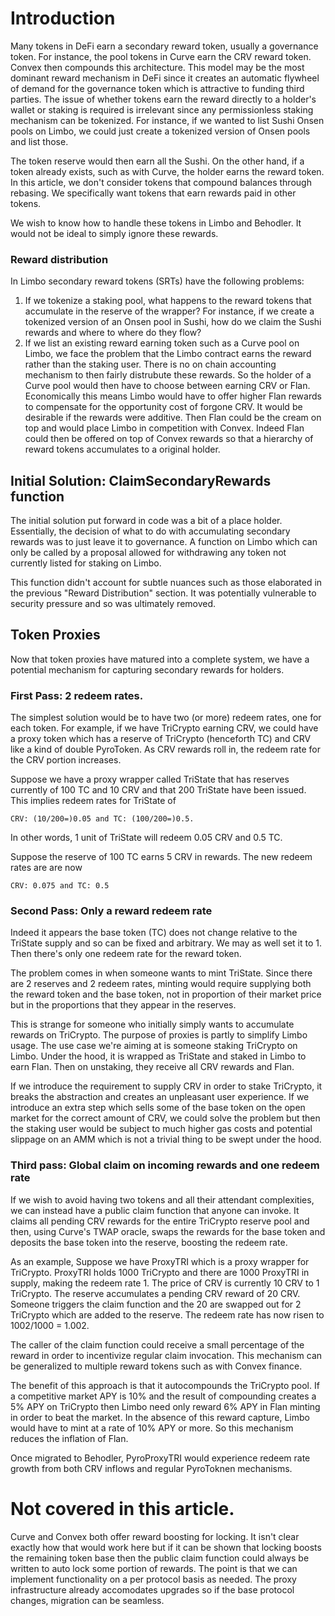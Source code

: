 # Introduction
Many tokens in DeFi earn a secondary reward token, usually a governance token. For instance, the pool tokens in Curve earn the CRV reward token. Convex then compounds this architecture. This model may be the most dominant reward mechanism in DeFi since it creates an automatic flywheel of demand for the governance token which is attractive to funding third parties. The issue of whether tokens earn the reward directly to a holder's wallet or staking is required is irrelevant since any permissionless staking mechanism can be tokenized. For instance, if we wanted to list Sushi Onsen pools on Limbo, we could just create a tokenized version of Onsen pools and list those.

The token reserve would then earn all the Sushi. On the other hand, if a token already exists, such as with Curve, the holder earns the reward token. In this article, we don't consider tokens that compound balances through rebasing. We specifically want tokens that earn rewards paid in other tokens. 

We wish to know how to handle these tokens in Limbo and Behodler. It would not be ideal to simply ignore these rewards.

### Reward distribution
In Limbo secondary reward tokens (SRTs) have the following problems:
1. If we tokenize a staking pool, what happens to the reward tokens that accumulate in the reserve of the wrapper? For instance, if we create a tokenized version of an Onsen pool in Sushi, how do we claim the Sushi rewards and where to where do they flow?
2. If we list an existing reward earning token such as a Curve pool on Limbo, we face the problem that the Limbo contract earns the reward rather than the staking user. There is no on chain accounting mechanism to then fairly distrubute these rewards. So the holder of a Curve pool would then have to choose between earning CRV or Flan. Economically this means Limbo would have to offer higher Flan rewards to compensate for the opportunity cost of forgone CRV. It would be desirable if the rewards were additive. Then Flan could be the cream on top and would place Limbo in competition with Convex. Indeed Flan could then be offered on top of Convex rewards so that a hierarchy of reward tokens accumulates to a original holder. 

## Initial Solution: ClaimSecondaryRewards function
The initial solution put forward in code was a bit of a place holder. Essentially, the decision of what to do with accumulating secondary rewards was to just leave it to governance. A function on Limbo which can only be called by a proposal allowed for withdrawing any token not currently listed for staking on Limbo.

This function didn't account for subtle nuances such as those elaborated in the previous "Reward Distribution" section. It was potentially vulnerable to security pressure and so was ultimately removed.

## Token Proxies
Now that token proxies have matured into a complete system, we have a potential mechanism for capturing secondary rewards for holders.

### First Pass: 2 redeem rates.
The simplest solution would be to have two (or more) redeem rates, one for each token. For example, if we have TriCrypto earning CRV, we could have a proxy token which has a reserve of TriCrypto (henceforth TC) and CRV like a kind of double PyroToken. As CRV rewards roll in, the redeem rate for the CRV portion increases.

Suppose we have a proxy wrapper called TriState that has reserves currently of 100 TC and 10 CRV and that 200 TriState have been issued. This implies redeem rates for TriState of

```
CRV: (10/200=)0.05 and TC: (100/200=)0.5.
```

In other words, 1 unit of TriState will redeem 0.05 CRV and 0.5 TC.

Suppose the reserve of 100 TC earns 5 CRV in rewards. The new redeem rates are are now

```
CRV: 0.075 and TC: 0.5
```

### Second Pass: Only a reward redeem rate

Indeed it appears the base token (TC) does not change relative to the TriState supply and so can be fixed and arbitrary. We may as well set it to 1. Then there's only one redeem rate for the reward token.

The problem comes in when someone wants to mint TriState. Since there are 2 reserves and 2 redeem rates, minting would require supplying both the reward token and the base token, not in proportion of their market price but in the proportions that they appear in the reserves.

This is strange for someone who initially simply wants to accumulate rewards on TriCrypto. The purpose of proxies is partly to simplify Limbo usage. The use case we're aiming at is someone staking TriCrypto on Limbo. Under the hood, it is wrapped as TriState and staked in Limbo to earn Flan. Then on unstaking, they receive all CRV rewards and Flan.

If we introduce the requirement to supply CRV in order to stake TriCrypto, it breaks the abstraction and creates an unpleasant user experience. If we introduce an extra step which sells some of the base token on the open market for the correct amount of CRV, we could solve the problem but then the staking user would be subject to much higher gas costs and potential slippage on an AMM which is not a trivial thing to be swept under the hood. 

### Third pass: Global claim on incoming rewards and one redeem rate

If we wish to avoid having two tokens and all their attendant complexities, we can instead have a public claim function that anyone can invoke. It claims all pending CRV rewards for the entire TriCrypto reserve pool and then, using Curve's TWAP oracle, swaps the rewards for the base token and deposits the base token into the reserve, boosting the redeem rate.

As an example, Suppose we have ProxyTRI which is a proxy wrapper for TriCrypto. ProxyTRI holds 1000 TriCrypto and there are 1000 ProxyTRI in supply, making the redeem rate 1. The price of CRV is currently 10 CRV to 1 TriCrypto. The reserve accumulates a pending CRV reward of 20 CRV. Someone triggers the claim function and the 20 are swapped out for 2 TriCrypto which are added to the reserve. The redeem rate has now risen to 1002/1000 = 1.002.

The caller of the claim function could receive a small percentage of the reward in order to incentivize regular claim invocation. This mechanism can be generalized to multiple reward tokens such as with Convex finance.

The benefit of this approach is that it autocompounds the TriCrypto pool. If a competitive market APY is 10% and the result of compounding creates a 5% APY on TriCrypto then Limbo need only reward 6% APY in Flan minting in order to beat the market. In the absence of this reward capture, Limbo would have to mint at a rate of 10% APY or more. So this mechanism reduces the inflation of Flan.  

Once migrated to Behodler, PyroProxyTRI would experience redeem rate growth from both CRV inflows and regular PyroToknen mechanisms.

# Not covered in this article.
Curve and Convex both offer reward boosting for locking. It isn't clear exactly how that would work here but if it can be shown that locking boosts the remaining token base then the public claim function could always be written to auto lock some portion of rewards. The point is that we can implement functionality on a per protocol basis as needed. The proxy infrastructure already accomodates upgrades so if the base protocol changes, migration can be seamless.